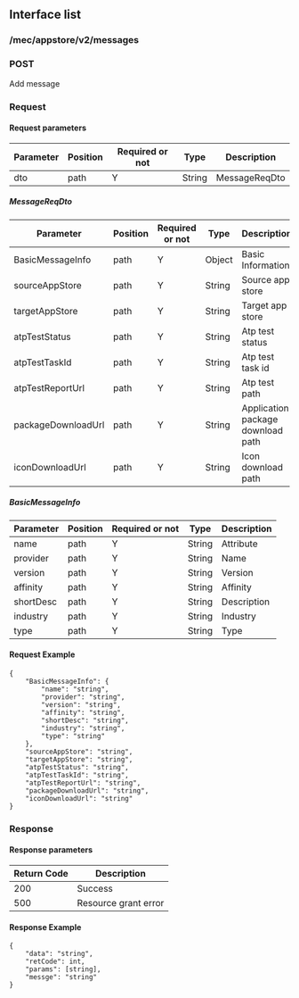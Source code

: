 ## Interface list

### /mec/appstore/v2/messages
### POST
Add message
### Request
#### Request parameters
|Parameter |Position | Required or not | Type |Description|
|-----|-----|----|------|-----|
|dto | path |Y| String | MessageReqDto |

##### MessageReqDto
|Parameter |Position | Required or not | Type |Description|
|-----|-----|----|------|-----|
|BasicMessageInfo | path |Y| Object | Basic Information |
|sourceAppStore | path |Y| String | Source app store |
|targetAppStore | path |Y| String | Target app store |
|atpTestStatus | path |Y| String | Atp test status |
|atpTestTaskId | path |Y| String | Atp test task id |
|atpTestReportUrl | path |Y| String | Atp test path |
|packageDownloadUrl | path |Y| String | Application package download path |
|iconDownloadUrl | path |Y| String | Icon download path |

##### BasicMessageInfo
|Parameter |Position | Required or not | Type |Description|
|-----|-----|----|------|-----|
|name | path |Y| String | Attribute |
|provider | path |Y| String | Name |
|version | path |Y| String | Version |
|affinity | path |Y| String | Affinity |
|shortDesc | path |Y| String | Description |
|industry | path |Y| String | Industry |
|type | path |Y| String | Type |

#### Request Example
```
{
    "BasicMessageInfo": {
        "name": "string",
        "provider": "string",
        "version": "string",
        "affinity": "string",
        "shortDesc": "string",
        "industry": "string",
        "type": "string"
    },
    "sourceAppStore": "string",
    "targetAppStore": "string",
    "atpTestStatus": "string",
    "atpTestTaskId": "string",
    "atpTestReportUrl": "string",
    "packageDownloadUrl": "string",
    "iconDownloadUrl": "string"
}
```

### Response
#### Response parameters
|Return Code |Description|
|-----|-----|
|200 | Success |
|500 | Resource grant error |

#### Response Example
```
{
    "data": "string",
    "retCode": int,
    "params": [string],
    "messge": "string"
}
```